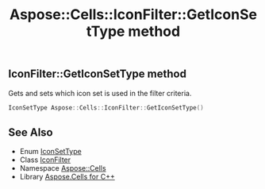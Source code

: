 ﻿---
title: Aspose::Cells::IconFilter::GetIconSetType method
linktitle: GetIconSetType
second_title: Aspose.Cells for C++ API Reference
description: 'Aspose::Cells::IconFilter::GetIconSetType method. Gets and sets which icon set is used in the filter criteria in C++.'
type: docs
weight: 600
url: /cpp/aspose.cells/iconfilter/geticonsettype/
---
## IconFilter::GetIconSetType method


Gets and sets which icon set is used in the filter criteria.

```cpp
IconSetType Aspose::Cells::IconFilter::GetIconSetType()
```

## See Also

* Enum [IconSetType](../../iconsettype/)
* Class [IconFilter](../)
* Namespace [Aspose::Cells](../../)
* Library [Aspose.Cells for C++](../../../)
